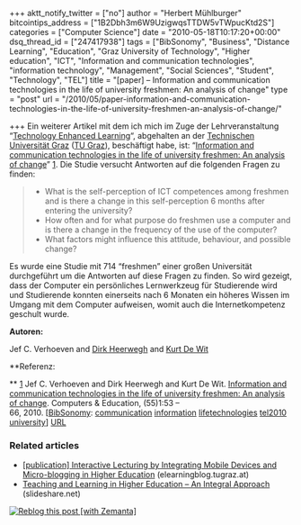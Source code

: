 +++
aktt_notify_twitter = ["no"]
author = "Herbert Mühlburger"
bitcointips_address = ["1B2Dbh3m6W9UzigwqsTTDW5vTWpucKtd2S"]
categories = ["Computer Science"]
date = "2010-05-18T10:17:20+00:00"
dsq_thread_id = ["247417938"]
tags = ["BibSonomy", "Business", "Distance Learning", "Education", "Graz University of Technology", "Higher education", "ICT", "Information and communication technologies", "information technology", "Management", "Social Sciences", "Student", "Technology", "TEL"]
title = "[paper] – Information and communication technologies in the life of university freshmen: An analysis of change"
type = "post"
url = "/2010/05/paper-information-and-communication-technologies-in-the-life-of-university-freshmen-an-analysis-of-change/"

+++
Ein weiterer Artikel mit dem ich mich im Zuge der Lehrveranstaltung &#8220;<a title="Technology Enhanced Learning" href="http://tugll.tugraz.at/tel/weblog/" target="_blank">Technology Enhanced Learning</a>&#8220;, abgehalten an der <a title="Technische Universität Graz" href="http://www.tugraz.at" target="_blank">Technischen Universität Graz</a> (<a title="Graz University of Technology" rel="geolocation" href="http://maps.google.com/maps?ll=47.0688888889,15.45&spn=0.01,0.01&q=47.0688888889,15.45 (Graz%20University%20of%20Technology)&t=h">TU Graz</a>), beschäftigt habe, ist: &#8220;<a title="Information and communication technologies in the life of university freshmen: An analysis of change" href="http://www.sciencedirect.com/science/article/B6VCJ-4Y1NV1M-1/2/f41b8ae60cc28d48faeed82548ebd574" target="_blank">Information and communication technologies in the life of university freshmen: An analysis of change</a>&#8221; [1]. Die Studie versucht Antworten auf die folgenden Fragen zu finden:

>   * What is the self-perception of ICT competences among freshmen and is there a change in this self-perception 6 months after entering the university?
>   * How often and for what purpose do freshmen use a computer and is there a change in the frequency of the use of the computer?
>   * What factors might influence this attitude, behaviour, and possible change?

Es wurde eine Studie mit 714 &#8220;freshmen&#8221; einer großen Universität durchgeführt um die Antworten auf diese Fragen zu finden. So wird gezeigt, dass der Computer ein persönliches Lernwerkzeug für Studierende wird und Studierende konnten einerseits nach 6 Monaten ein höheres Wissen im Umgang mit dem Computer aufweisen, womit auch die Internetkompetenz geschult wurde.

**Autoren:**
  
Jef C. Verhoeven and <a title="Dirk Heerwegh" href="https://perswww.kuleuven.be/~u0034437/" target="_blank">Dirk Heerwegh</a> and <a title="Kurt De Wit" href="http://www.kurtdewit.be/" target="_blank">Kurt De Wit</a>

**Referenz:
  
** [1] Jef C. Verhoeven and Dirk Heerwegh and Kurt De Wit. [Information and communication technologies in the life of university freshmen: An analysis of change][1]. Computers & Education, (55)1:53 &#8211; 66, 2010. [[BibSonomy][2]: [communication][3] [information][4] [life][5][technologies][6] [tel2010][7] [university][8]] <a title="Information and communication technologies in the life of university freshmen: An analysis of change" href="http://www.sciencedirect.com/science/article/B6VCJ-4Y1NV1M-1/2/f41b8ae60cc28d48faeed82548ebd574" target="_blank">URL</a>

### Related articles

<ul class="zemanta-article-ul">
  <li class="zemanta-article-ul-li">
    <a href="http://elearningblog.tugraz.at/archives/3181">[publication] Interactive Lecturing by Integrating Mobile Devices and Micro-blogging in Higher Education</a> (elearningblog.tugraz.at)
  </li>
  <li class="zemanta-article-ul-li">
    <a href="http://www.slideshare.net/mebner/teaching-and-learning-in-higher-education-an-integral-approach">Teaching and Learning in Higher Education &#8211; An Integral Approach</a> (slideshare.net)
  </li>
</ul>

<div class="zemanta-pixie">
  <a class="zemanta-pixie-a" title="Reblog this post [with Zemanta]" href="http://reblog.zemanta.com/zemified/f951bc70-e785-48ee-b97f-9ff1a9faa282/"><img class="zemanta-pixie-img" src="http://img.zemanta.com/reblog_e.png?x-id=f951bc70-e785-48ee-b97f-9ff1a9faa282" alt="Reblog this post [with Zemanta]" /></a><span class="zem-script more-related pretty-attribution"></span>
</div>

 [1]: http://www.bibsonomy.org/bibtex/2ea467473fd4498f148a0316106ab90e5/muehlburger
 [2]: http://www.bibsonomy.org/
 [3]: http://www.bibsonomy.org/user/muehlburger/communication
 [4]: http://www.bibsonomy.org/user/muehlburger/information
 [5]: http://www.bibsonomy.org/user/muehlburger/life
 [6]: http://www.bibsonomy.org/user/muehlburger/technologies
 [7]: http://www.bibsonomy.org/user/muehlburger/tel2010
 [8]: http://www.bibsonomy.org/user/muehlburger/university